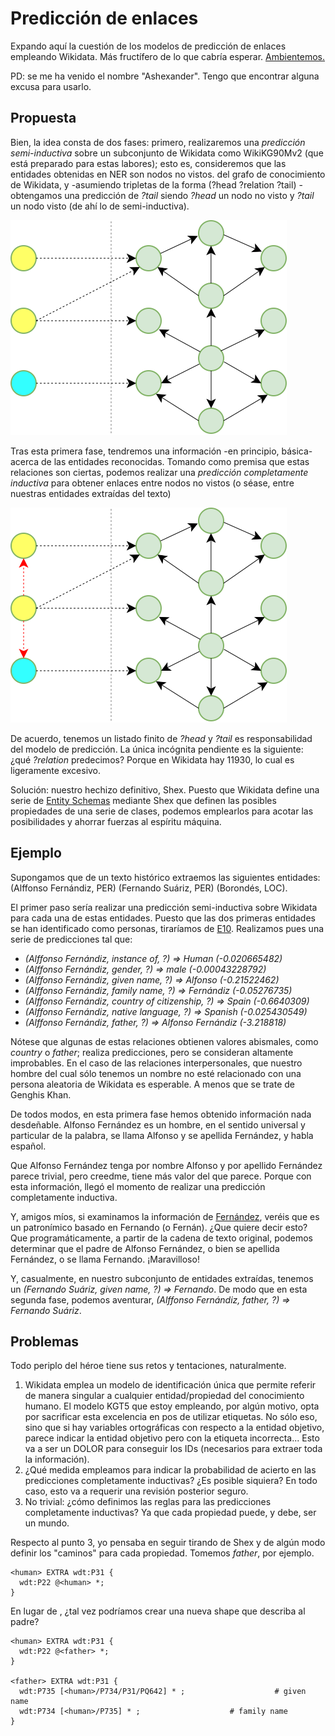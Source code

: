 # Predicción de enlaces

Expando aquí la cuestión de los modelos de predicción de enlaces empleando Wikidata. Más fructífero de lo que cabría esperar. [Ambientemos.](https://www.youtube.com/watch?v=3cKy5Qk0QMM)

PD: se me ha venido el nombre "Ashexander". Tengo que encontrar alguna excusa para usarlo.

## Propuesta

Bien, la idea consta de dos fases: primero, realizaremos una *predicción semi-inductiva* sobre un subconjunto de Wikidata como WikiKG90Mv2 (que está preparado para estas labores); esto es, consideremos que las entidades obtenidas en NER son nodos no vistos.
 del grafo de conocimiento de Wikidata, y -asumiendo tripletas de la forma (?head ?relation ?tail) - obtengamos una predicción de _?tail_ siendo _?head_ un nodo no visto y _?tail_ un nodo visto (de ahí lo de semi-inductiva).

 ![../images/Prediccion.svg](https://raw.githubusercontent.com/ExarcaFidalgo/crystarium/master/images/Prediccion.svg)

 Tras esta primera fase, tendremos una información -en principio, básica- acerca de las entidades reconocidas. Tomando como premisa que estas relaciones son ciertas, podemos realizar una *predicción completamente inductiva* para obtener enlaces entre nodos no vistos (o séase, entre nuestras entidades extraídas del texto)

 ![../images/Prediccion2.svg](https://raw.githubusercontent.com/ExarcaFidalgo/crystarium/master/images/Prediccion2.svg)

 De acuerdo, tenemos un listado finito de _?head_ y _?tail_ es responsabilidad del modelo de predicción. La única incógnita pendiente es la siguiente: ¿qué _?relation_ predecimos? Porque en Wikidata hay 11930, lo cual es ligeramente excesivo.

 Solución: nuestro hechizo definitivo, Shex. Puesto que Wikidata define una serie de [Entity Schemas](https://www.wikidata.org/wiki/Wikidata:Database_reports/EntitySchema_directory) mediante Shex que definen las posibles propiedades de una serie de clases,
 podemos emplearlos para acotar las posibilidades y ahorrar fuerzas al espíritu máquina.

 ## Ejemplo

 Supongamos que de un texto histórico extraemos las siguientes entidades: (Alffonso Fernándiz, PER) (Fernando Suáriz, PER) (Borondés, LOC).

 El primer paso sería realizar una predicción semi-inductiva sobre Wikidata para cada una de estas entidades. Puesto que las dos primeras entidades se han identificado como personas, tiraríamos de [E10](https://www.wikidata.org/wiki/EntitySchema:E10).
Realizamos pues una serie de predicciones tal que:
* _(Alffonso Fernándiz, instance of, ?) => Human (-0.020665482)_
* _(Alffonso Fernándiz, gender, ?) => male (-0.00043228792)_
* _(Alffonso Fernándiz, given name, ?) => Alfonso (-0.21522462)_
* _(Alffonso Fernándiz, family name, ?) => Fernándiz (-0.05276735)_
* _(Alffonso Fernándiz, country of citizenship, ?) => Spain (-0.6640309)_
* _(Alffonso Fernándiz, native language, ?) => Spanish (-0.025430549)_
* _(Alffonso Fernándiz, father, ?) => Alfonso Fernándiz (-3.218818)_

Nótese que algunas de estas relaciones obtienen valores abismales, como _country_ o _father_; realiza predicciones, pero se consideran altamente improbables. En el caso de las relaciones interpersonales, que nuestro hombre del cual sólo tenemos un nombre no esté relacionado con una persona aleatoria de Wikidata es esperable. A menos que se trate de Genghis Khan.

De todos modos, en esta primera fase hemos obtenido información nada desdeñable. Alfonso Fernández es un hombre, en el sentido universal y particular de la palabra, se llama Alfonso y se apellida Fernández, y habla español.

Que Alfonso Fernández tenga por nombre Alfonso y por apellido Fernández parece trivial, pero creedme, tiene más valor del que parece. Porque con esta información, llegó el momento de realizar una predicción completamente inductiva.

Y, amigos míos, si examinamos la información de [Fernández](https://www.wikidata.org/wiki/Q164892), veréis que es un patronímico basado en Fernando (o Fernán). ¿Que quiere decir esto? Que programáticamente, a partir de la cadena de texto original, podemos determinar que el padre de Alfonso Fernández, o bien se apellida Fernández, o se llama Fernando. ¡Maravilloso!

Y, casualmente, en nuestro subconjunto de entidades extraídas, tenemos un _(Fernando Suáriz, given name, ?) => Fernando_. De modo que en esta segunda fase, podemos aventurar, _(Alffonso Fernándiz, father, ?) => Fernando Suáriz_.

## Problemas

Todo periplo del héroe tiene sus retos y tentaciones, naturalmente. 

1. Wikidata emplea un modelo de identificación única que permite referir de manera singular a cualquier entidad/propiedad del conocimiento humano. El modelo KGT5 que estoy empleando, por algún motivo, opta por sacrificar esta excelencia en pos de utilizar etiquetas. No sólo eso, sino que si hay variables ortográficas con respecto a la entidad objetivo, parece indicar la entidad objetivo pero con la etiqueta incorrecta... Esto va a ser un DOLOR para conseguir los IDs (necesarios para extraer toda la información).
2. ¿Qué medida empleamos para indicar la probabilidad de acierto en las predicciones completamente inductivas? ¿Es posible siquiera? En todo caso, esto va a requerir una revisión posterior seguro.
3. No trivial: ¿cómo definimos las reglas para las predicciones completamente inductivas? Ya que cada propiedad puede, y debe, ser un mundo.

Respecto al punto 3, yo pensaba en seguir tirando de Shex y de algún modo definir los "caminos" para cada propiedad. Tomemos _father_, por ejemplo.
```
<human> EXTRA wdt:P31 {
  wdt:P22 @<human> *;
}
```

En lugar de _<human>_, ¿tal vez podríamos crear una nueva shape que describa al padre?

```
<human> EXTRA wdt:P31 {
  wdt:P22 @<father> *;
}

<father> EXTRA wdt:P31 {
  wdt:P735 [<human>/P734/P31/PQ642] * ;                    # given name
  wdt:P734 [<human>/P735] * ;                    # family name
}
```
